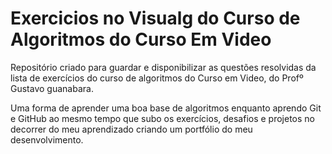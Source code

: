 # Exercicios no Visualg do Curso de Algoritmos do Curso Em Video
 Repositório criado para guardar e disponibilizar as questões resolvidas da lista de exercícios do curso de algoritmos do Curso em Video, do Profº Gustavo guanabara.

 Uma forma de aprender uma boa base de algoritmos enquanto aprendo Git e GitHub ao mesmo tempo que subo os exercícios, desafios e projetos no decorrer do meu aprendizado criando um portfólio do meu desenvolvimento.